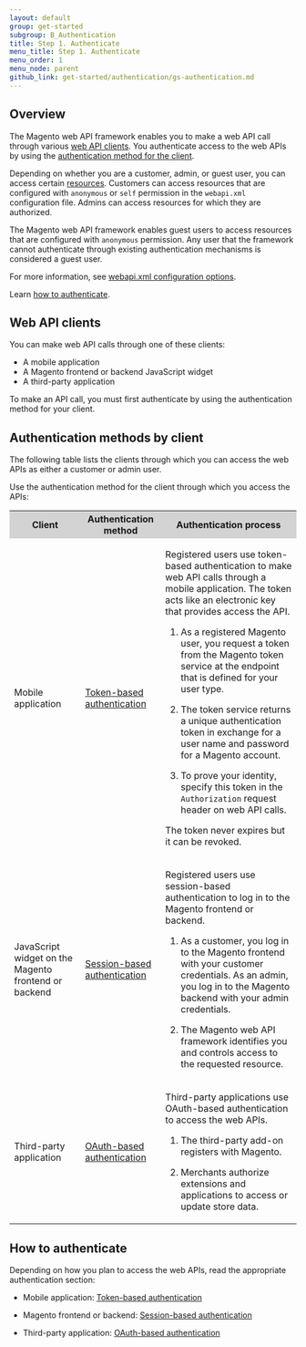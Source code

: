 ```yaml
---
layout: default
group: get-started
subgroup: B_Authentication
title: Step 1. Authenticate
menu_title: Step 1. Authenticate
menu_order: 1
menu_node: parent
github_link: get-started/authentication/gs-authentication.md
---
```


<h2 id="overview-authenticate">Overview</h2>
<p>The Magento web API framework enables you to make a web API call through various <a href="#webapi-clients">web API clients</a>. You authenticate access to the web APIs by using the
<a href="#auth-method">authentication method for the client</a>.</p>
<p>Depending on whether you are a customer, admin, or guest user, you can access certain <a href="#resources">resources</a>.
Customers can access resources that are configured with <code>anonymous</code> or <code>self</code> permission in the <code>webapi.xml</code> configuration file.
Admins can access resources for which they are authorized.</p>
<div class="bs-callout bs-callout-info" id="info">
<p>The Magento web API framework enables guest users to access resources that are configured with <code>anonymous</code> permission. Any user that the framework cannot authenticate through existing authentication mechanisms is considered a guest user.</p></div>
<p>For more information, see <a href="{{ site.gdeurl }}extension-dev-guide/service-contracts/service-to-web-service.html#configuration-options">webapi.xml configuration options</a>.</p>

<p>Learn <a href="#authenticate">how to authenticate</a>.</p>
<h2 id="webapi-clients">Web API clients</h2>
<p>You can make web API calls through one of these clients:</p>
<ul>
<li>A mobile application</li>
<li>A Magento frontend or backend JavaScript widget</li>
<li>A third-party application</li>
</ul>
<p>To make an API call, you must first authenticate by using the authentication method for your client.</p>

<h2 id="auth-methods">Authentication methods by client</h2>
<p>The following table lists the clients through which you can access the web APIs as either a customer or admin user.</p>
<p>Use the authentication method for the client through which you access the APIs:</p>
<table style="width:100%">
   <tr bgcolor="lightgray">
      <th>Client</th>
      <th>Authentication method</th>
      <th>Authentication process</th>
   </tr>
   <tr>
      <td>
         <p>Mobile application</p>
      </td>
       <td>
         <p><a href="{{ site.gdeurl }}get-started/authentication/gs-authentication-token.html">Token-based authentication</a></p>
      </td>
      <td>
         <p>Registered users use token-based authentication to make web API calls through a mobile application. The token acts like an electronic key that provides access the API.</p>
         <ol>
            <li>
               <p>As a registered Magento user, you request a token from the Magento token service at the endpoint that is defined for your user type.</p>
            </li>
            <li>
               <p>The token service returns a unique authentication token in exchange for a user name and password for a Magento account.</p>
            </li>
            <li>
               <p>
                  To prove your identity, specify this token in the <code>Authorization</code> request header <!-- with the <code>Bearer</code> HTTP authorization scheme  -->on web API calls.
               </p>
            </li>
         </ol>
         <p>The token never expires but it can be revoked.</p>
      </td>
   </tr>
   <tr>
      <td>
         <p>JavaScript widget on the Magento frontend or backend </p>
      </td>
       <td>
         <p><a href="{{ site.gdeurl }}get-started/authentication/gs-authentication-session.html">Session-based authentication</a></p>
      </td>
      <td>
         <p>Registered users use session-based authentication to log in to the Magento frontend or backend.</p>
         <ol>
            <li>
              <p>As a customer, you log in to the Magento frontend with your customer credentials. As an admin, you log in to the Magento backend with your admin credentials.</p>
            </li>
            <li>
               <p>
                  The Magento web API framework identifies you and controls access to the requested resource.
               </p>
            </li>
         </ol>
      </td>
   </tr>
   <tr>
      <td>
         <p>Third-party application</p>
      </td>
      <td>
         <p><a href="{{ site.gdeurl }}get-started/authentication/gs-authentication-oauth.html">OAuth-based authentication</a></p>
      </td>
      <td>
         <p>Third-party applications use OAuth-based authentication to access the web APIs.</p>
         <ol>
            <li>
               <p>The third-party add-on registers with Magento.</p>
            </li>
            <li>
               <p>Merchants authorize extensions and applications to access or update store data.</p>
            </li>
         </ol>
      </td>
   </tr>
</table>

<h2 id="authenticate">How to authenticate</h2>
<p>Depending on how you plan to access the web APIs, read the appropriate authentication section:</p>
<ul>
   <li>
      <p>Mobile application:
         <a href="{{ site.gdeurl }}get-started/authentication/gs-authentication-token.html">Token-based authentication</a>
      </p>
   </li>
   <li>
      <p>Magento frontend or backend:
         <a href="{{ site.gdeurl }}get-started/authentication/gs-authentication-session.html">Session-based authentication</a>
      </p>
   </li>
   <li>
      <p>Third-party application:
         <a href="{{ site.gdeurl }}get-started/authentication/gs-authentication-oauth.html">OAuth-based authentication</a>
      </p>
   </li>
</ul>
